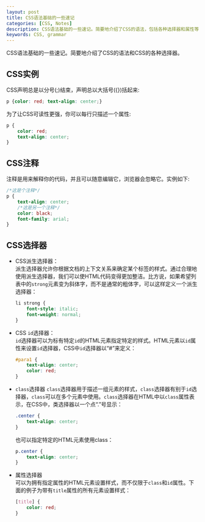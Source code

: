 ```yaml
---
layout: post
title: CSS语法基础的一些速记
categories: [CSS, Notes]
description: CSS语法基础的一些速记。简要地介绍了CSS的语法，包括各种选择器和属性等。
keywords: CSS, grammar
---
```


CSS语法基础的一些速记。简要地介绍了CSS的语法和CSS的各种选择器。

## CSS实例

CSS声明总是以分号(;)结束，声明总以大括号({})括起来:

```css
p {color: red; text-align: center;}
```

为了让CSS可读性更强，你可以每行只描述一个属性:

```css
p {
    color: red;
    text-align: center;
}
```

## CSS注释

注释是用来解释你的代码，并且可以随意编辑它，浏览器会忽略它。实例如下:

```css
/*这是个注释*/
p {
    text-align: center;
    /*这是另一个注释*/
    color: black;
    font-family: arial;
}
```

## CSS选择器

- CSS派生选择器：  
派生选择器允许你根据文档的上下文关系来确定某个标签的样式。通过合理地使用派生选择器，我们可以使HTML代码变得更加整洁。比方说，如果希望列表中的`strong`元素变为斜体字，而不是通常的粗体字，可以这样定义一个派生选择器：  

    ```css
    li strong {
        font-style: italic;
        font-weight: normal;
    }
    ```

- CSS `id`选择器：  
`id`选择器可以为标有特定`id`的HTML元素指定特定的样式。HTML元素以`id`属性来设置`id`选择器，CSS中`id`选择器以“#”来定义：  

    ```css
    #para1 {
        text-align: center;
        color: red;
    }
    ```

- `class`选择器
`class`选择器用于描述一组元素的样式，`class`选择器有别于`id`选择器，`class`可以在多个元素中使用。`class`选择器在HTML中以`class`属性表示，在CSS中，类选择器以一个点“.”号显示：

    ```css
    .center {
        text-align: center;
    }
    ```

    也可以指定特定的HTML元素使用class：

    ```css
    p.center {
        text-align: center;
    }
    ```

- 属性选择器  
可以为拥有指定属性的HTML元素设置样式，而不仅限于`class`和`id`属性。下面的例子为带有`title`属性的所有元素设置样式：

    ```css
    [title] {
        color: red;
    }
    ```